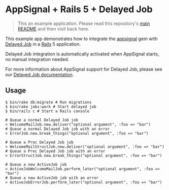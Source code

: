 # AppSignal + Rails 5 + Delayed Job

> This an example application. Please read this repository's [main
  README](../../blob/master/README.md) and then visit back here.

This example app demonstrates how to integrate the [appsignal][appsignal-gem]
gem with [Delayed Job][delayed_job] in a [Rails][rails] 5 application.

Delayed Job integration is automatically activated when AppSignal starts, no
manual integration needed.

For more information about AppSignal support for Delayed Job, please see our
[Delayed Job documentation][docs].

## Usage

```
$ bin/rake db:migrate # Run migrations
$ bin/rake jobs:work # Start delayed job
$ bin/rails c # Start a Rails console

# Queue a normal Delayed Job job
> WelcomeMailJob.new.deliver("optional argument", :foo => "bar")
# Queue a normal Delayed Job job with an error
> ErrorJob.new.break_things("optional argument", :foo => "bar")

# Queue a Proc Delayed Job job
> WelcomeMailStructJob.new.deliver("optional argument", :foo => "bar")
# Queue a Proc Delayed Job job with an error
> ErrorStructJob.new.break_things("optional argument", :foo => "bar")

# Queue a new ActiveJob job
> ActiveJobWelcomeMailJob.perform_later("optional argument", :foo => "bar")
# Queue a new ActiveJob job with an error
> ActiveJobErrorJob.perform_later("optional argument", :foo => "bar")
```

[appsignal-gem]: https://github.com/appsignal/appsignal-ruby
[delayed_job]: https://github.com/collectiveidea/delayed_job
[rails]: http://rubyonrails.org
[docs]: http://docs.appsignal.com/ruby/integrations/delayed-job.html
